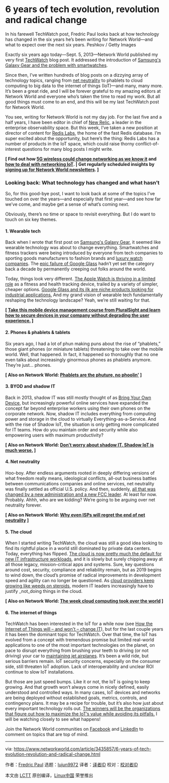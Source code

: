 [#]: collector: (lujun9972)
[#]: translator: ( )
[#]: reviewer: ( )
[#]: publisher: ( )
[#]: url: ( )
[#]: subject: (6 years of tech evolution, revolution and radical change)
[#]: via: (https://www.networkworld.com/article/3435857/6-years-of-tech-evolution-revolution-and-radical-change.html)
[#]: author: (Fredric Paul https://www.networkworld.com/author/Fredric-Paul/)

6 years of tech evolution, revolution and radical change
======
In his farewell TechWatch post, Fredric Paul looks back at how technology has changed in the six years he’s been writing for Network World—and what to expect over the next six years.
Peshkov / Getty Images

Exactly six years ago today—Sept. 5, 2013—Network World published my very first [TechWatch][1] blog post. It addressed the introduction of [Samsung's Galaxy Gear and the problem with smartwatches][2].

Since then, I’ve written hundreds of blog posts on a dizzying array of technology topics, ranging from [net neutrality][3] to phablets to cloud computing to big data to the internet of things (IoT)—and many, many more. It’s been a great ride, and I will be forever grateful to my amazing editors at Network World and everyone who’s taken the time to read my work. But all good things must come to an end, and this will be my last TechWatch post for Network World.

You see, writing for Network World is not my day job. For the last five and a half years, I have been editor in chief of [New Relic][4], a leader in the enterprise observability space. But this week, I’ve taken a new position at director of content for [Redis Labs][5], the home of the fast Redis database. I’m super excited about the opportunity, but here’s the thing: Redis Labs has a number of products in the IoT space, which could raise thorny conflict-of-interest questions for many blog posts I might write.

**[ Find out how [5G wireless could change networking as we know it][6] and [how to deal with networking IoT][7]. | Get regularly scheduled insights by [signing up for Network World newsletters][8]. ]**

### Looking back: What technology has changed and what hasn’t

So, for this good-bye post, I want to look back at some of the topics I’ve touched on over the years—and especially that first year—and see how far we’ve come, and maybe get a sense of what’s coming next.

Obviously, there’s no time or space to revisit everything. But I do want to touch on six key themes.

#### **1\. Wearable tech**

Back when I wrote that first post on [Samsung's Galaxy Gear][2], it seemed like wearable technology was about to change everything. Smartwatches and fitness trackers were being introduced by everyone from tech companies to sporting goods manufacturers to fashion brands and [luxury watch companies][9]. The [epic failure of Google Glass][10] hadn’t yet set the category back a decade by permanently creeping out folks around the world.

Today, things look very different. [The Apple Watch is thriving in a limited role][11] as a fitness and health tracking device, trailed by a variety of simpler, cheaper options. [Google Glass and its ilk are niche products looking for industrial applications.][12] And my grand vision of wearable tech fundamentally reshaping the technology landscape? Yeah, we’re still waiting for that.

**[ [Take this mobile device management course from PluralSight and learn how to secure devices in your company without degrading the user experience.][13] ]**

#### 2\. Phones &amp; phablets &amp; tablets

Six years ago, I had a lot of phun making puns about the rise of “phablets,” those giant phones (or miniature tablets) threatening to take over the mobile world. Well, that happened. In fact, it happened so thoroughly that no one even talks about increasingly ginormous phones as phablets anymore. They’re just… phones.

**[ Also on Network World: [Phablets are the phuture, no phoolin'][14] ]**

#### 3\. BYOD and shadow IT

Back in 2013, shadow IT was still mostly thought of as [Bring Your Own Device][15], but increasingly powerful online services have expanded the concept far beyond enterprise workers using their own phones on the corporate network. Now, shadow IT includes everything from computing power and storage in the cloud to virtually Everything-as-a-Service. And with the rise of Shadow IoT, the situation is only getting more complicated for IT teams. How do you maintain order and security while also empowering users with maximum productivity?

**[ Also on Network World: [Don’t worry about shadow IT. Shadow IoT is much worse.][16] ]**

#### 4\. Net neutrality

Hoo-boy. After endless arguments rooted in deeply differing versions of what freedom really means, ideological conflicts, all-out business battles between communications companies and online services, net neutrality was finally settled as official U.S. policy. And then, suddenly, [all that was changed by a new administration and a new FCC leader][17]. At least for now. Probably. Ahhh, who are we kidding? We’re going to be arguing over net neutrality forever.

**[ Also on Network World: [Why even ISPs will regret the end of net neutrality][18] ]**

#### 5\. The cloud

When I started writing TechWatch, the cloud was still a good idea looking to find its rightful place in a world still dominated by private data centers. Today, everything has flipped. [The cloud is now pretty much the default for new IT infrastructure workloads][19], and it is slowly but surely chipping away at all those legacy, mission-critical apps and systems. Sure, key questions around cost, security, compliance and reliability remain, but as 2019 begins to wind down, the cloud’s promise of radical improvements in development speed and agility can no longer be questioned. As [cloud providers keep growing like weeds on steroids][19], modern IT leaders increasingly have to justify _not_doing things in the cloud.

**[ Also on Network World: [The week cloud computing took over the world][20] ]**

#### 6\. The internet of things

TechWatch has been interested in the IoT for a while now (see [How the Internet of Things will – and won't – change IT][21]), but for the last couple years it has been the dominant topic for TechWatch. Over that time, the IoT has evolved from a concept with tremendous promise but limited real-world applications to one of the most important technologies on the planet, on pace to disrupt everything from brushing your teeth to driving (or not driving) your car to [maintaining jet airplanes][22]. It’s been a wild ride, but serious barriers remain. IoT security concerns, especially on the consumer side, still threaten IoT adoption. Lack of interoperability and unclear ROI continue to slow IoT installations.

But those are just speed bumps. Like it or not, the IoT is going to keep growing. And that growth won’t always come in nicely defined, easily understood and controlled ways. In many cases, IoT devices and networks are being deployed without established goals, metrics, controls, and contingency plans. It may be a recipe for trouble, but it’s also how just about every important technology rolls out. [The winners will be the organizations that figure out how to maximize the IoT’s value while avoiding its pitfalls.][23] I will be watching closely to see what happens!

Join the Network World communities on [Facebook][24] and [LinkedIn][25] to comment on topics that are top of mind.

--------------------------------------------------------------------------------

via: https://www.networkworld.com/article/3435857/6-years-of-tech-evolution-revolution-and-radical-change.html

作者：[Fredric Paul][a]
选题：[lujun9972][b]
译者：[译者ID](https://github.com/译者ID)
校对：[校对者ID](https://github.com/校对者ID)

本文由 [LCTT](https://github.com/LCTT/TranslateProject) 原创编译，[Linux中国](https://linux.cn/) 荣誉推出

[a]: https://www.networkworld.com/author/Fredric-Paul/
[b]: https://github.com/lujun9972
[1]: https://www.networkworld.com/blog/techwatch/
[2]: https://www.networkworld.com/article/2225307/samsung-s-galaxy-gear-and-the-problem-with-smartwatches.html
[3]: https://www.networkworld.com/article/3238016/will-the-end-of-net-neutrality-crush-the-internet-of-things.html
[4]: https://newrelic.com/
[5]: https://redislabs.com/
[6]: https://www.networkworld.com/cms/article/https:/www.networkworld.com/article/3203489/lan-wan/what-is-5g-wireless-networking-benefits-standards-availability-versus-lte.html
[7]: https://www.networkworld.com/cms/article/https:/www.networkworld.com/article/3258993/internet-of-things/how-to-deal-with-networking-iot-devices.html
[8]: https://www.networkworld.com/newsletters/signup.html
[9]: https://www.networkworld.com/article/2882057/would-you-buy-a-smartwatch-from-a-watch-company.html
[10]: https://www.networkworld.com/article/2364501/how-google-glass-set-wearable-computing-back-10-years.html
[11]: https://www.networkworld.com/article/3305812/the-new-apple-watch-4-represents-an-epic-fail-for-smartwatches.html
[12]: https://www.networkworld.com/article/2955708/google-glass-returning-enterprise-business-users.html
[13]: https://pluralsight.pxf.io/c/321564/424552/7490?u=https%3A%2F%2Fwww.pluralsight.com%2Fcourses%2Fmobile-device-management-big-picture
[14]: https://www.networkworld.com/article/2225569/phablets-are-the-phuture--no-phoolin-.html
[15]: https://www.networkworld.com/article/2225741/5-disturbing-byod-lessons-from-the-faa-s-in-flight-electronics-announcement.html
[16]: https://www.networkworld.com/article/3433496/dont-worry-about-shadow-it-shadow-iot-is-much-worse.html
[17]: https://www.networkworld.com/article/3166611/the-end-of-net-neutrality-is-nighheres-whats-likely-to-happen.html
[18]: https://www.networkworld.com/article/2226155/why-even-isps-will-regret-the-end-of-net-neutrality.html
[19]: https://www.networkworld.com/article/3391465/another-strong-cloud-computing-quarter-puts-pressure-on-data-centers.html
[20]: https://www.networkworld.com/article/2914880/the-week-cloud-computing-took-over-the-world-microsoft-amazon.html
[21]: https://www.networkworld.com/article/2454225/how-the-internet-of-things-will-and-wont-change-it.html
[22]: https://www.networkworld.com/article/3340132/why-predictive-maintenance-hasn-t-taken-off-as-expected.html
[23]: https://www.networkworld.com/article/3211438/is-iot-really-driving-enterprise-digital-transformation.html
[24]: https://www.facebook.com/NetworkWorld/
[25]: https://www.linkedin.com/company/network-world
